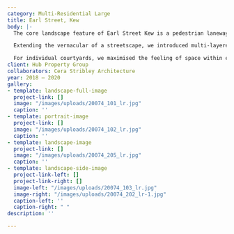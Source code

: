 ```yaml
---
category: Multi-Residential Large
title: Earl Street, Kew
body: |-
  The core landscape feature of Earl Street Kew is a pedestrian laneway that runs through the central vein of the properties.

  Extending the vernacular of a streetscape, we introduced multi-layered planting within a continuous series of planter boxes, centrally through the site. A pergola signals the more personal private entry point—with climbing plants delineating this threshold.

  For individual courtyards, we maximised the feeling of space within each, through the use of curved walls, terraced planting and textures.
client: Hub Property Group
collaborators: Cera Stribley Architecture
year: 2018 — 2020
gallery:
- template: landscape-full-image
  project-link: []
  image: "/images/uploads/20074_101_lr.jpg"
  caption: ''
- template: portrait-image
  project-link: []
  image: "/images/uploads/20074_102_lr.jpg"
  caption: ''
- template: landscape-image
  project-link: []
  image: "/images/uploads/20074_205_lr.jpg"
  caption: ''
- template: landscape-side-image
  project-link-left: []
  project-link-right: []
  image-left: "/images/uploads/20074_103_lr.jpg"
  image-right: "/images/uploads/20074_202_lr-1.jpg"
  caption-left: ''
  caption-right: " "
description: ''

---
```

